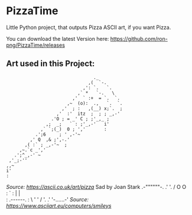 # PizzaTime
Little Python project, that outputs Pizza ASCII art, if you want Pizza.

You can download the latest Version here: https://github.com/ron-png/PizzaTime/releases

## Art used in this Project:
                                     ._
                                   ,(  `-.
                                 ,': `.   `.
                               ,` *   `-.   \
                             ,'  ` :+  = `.  `.
                           ,~  (o):  .,   `.  `.
                         ,'  ; :   ,(__) x;`.  ;
                       ,'  :'  itz  ;  ; ; _,-'
                     .'O ; = _' C ; ;'_,_ ;
                   ,;  _;   ` : ;'_,-'   i'
                 ,` `;(_)  0 ; ','       :
               .';6     ; ' ,-'~
             ,' Q  ,& ;',-.'
           ,( :` ; _,-'~  ;
         ,~.`c _','
       .';^_,-' ~
     ,'_;-''
    ,,~
    i'
    :
_Source: https://ascii.co.uk/art/pizza_
Sad by Joan Stark
         .-""""""-.
       .'          '.
      /   O      O   \
     :           `    :
     |                |  
     :    .------.    :
      \  '        '  /
       '.          .'
         '-......-'
_Source: https://www.asciiart.eu/computers/smileys_